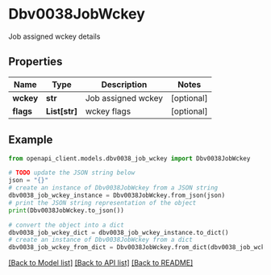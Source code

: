 # Dbv0038JobWckey

Job assigned wckey details

## Properties

Name | Type | Description | Notes
------------ | ------------- | ------------- | -------------
**wckey** | **str** | Job assigned wckey | [optional] 
**flags** | **List[str]** | wckey flags | [optional] 

## Example

```python
from openapi_client.models.dbv0038_job_wckey import Dbv0038JobWckey

# TODO update the JSON string below
json = "{}"
# create an instance of Dbv0038JobWckey from a JSON string
dbv0038_job_wckey_instance = Dbv0038JobWckey.from_json(json)
# print the JSON string representation of the object
print(Dbv0038JobWckey.to_json())

# convert the object into a dict
dbv0038_job_wckey_dict = dbv0038_job_wckey_instance.to_dict()
# create an instance of Dbv0038JobWckey from a dict
dbv0038_job_wckey_from_dict = Dbv0038JobWckey.from_dict(dbv0038_job_wckey_dict)
```
[[Back to Model list]](../README.md#documentation-for-models) [[Back to API list]](../README.md#documentation-for-api-endpoints) [[Back to README]](../README.md)


